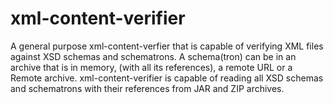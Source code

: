 # xml-content-verifier
A general purpose xml-content-verfier that is capable of verifying XML files against
XSD schemas and schematrons. A schema(tron) can be in an archive that is in memory, (with all its references), 
a remote URL or a Remote archive. xml-content-verifier is capable of reading all XSD schemas and 
schematrons with their references from JAR and ZIP archives.
